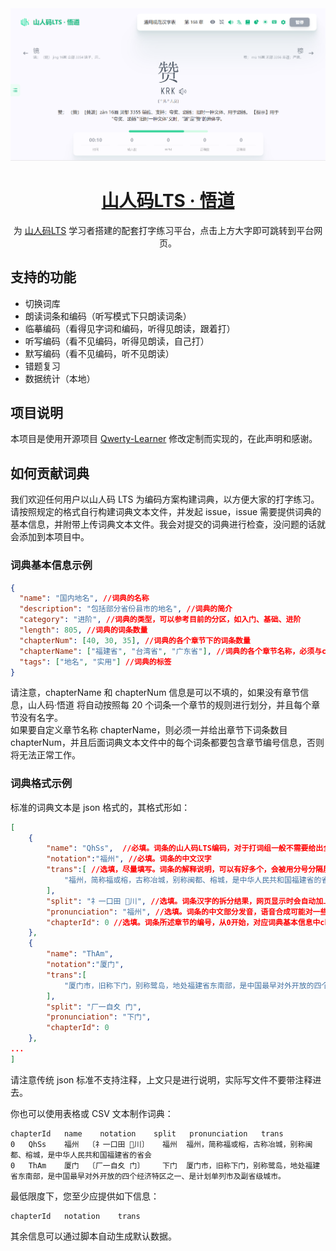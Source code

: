 <div align=center>
<a href="https://siuze.github.io/ShanRenMaLTS-Typing/" target="_blank">
<img  src="src/assets/banner.png"/>
</a>
</div>

<h1 align="center">
  <a href="https://siuze.github.io/ShanRenMaLTS-Typing/" target="_blank">山人码LTS · 悟道</a>
</h1>

<p align="center">
  为 <a href="https://siuze.github.io/ShanRenMaLTS-Typing/" target="_blank">山人码LTS</a> 学习者搭建的配套打字练习平台，点击上方大字即可跳转到平台网页。
</p>

## 支持的功能

- 切换词库
- 朗读词条和编码（听写模式下只朗读词条）
- 临摹编码（看得见字词和编码，听得见朗读，跟着打）
- 听写编码（看不见编码，听得见朗读，自己打）
- 默写编码（看不见编码，听不见朗读）
- 错题复习
- 数据统计（本地）

## 项目说明

本项目是使用开源项目 [Qwerty-Learner](https://github.com/RealKai42/qwerty-learner) 修改定制而实现的，在此声明和感谢。

## 如何贡献词典

我们欢迎任何用户以山人码 LTS 为编码方案构建词典，以方便大家的打字练习。请按照规定的格式自行构建词典文本文件，并发起 issue，issue 需要提供词典的基本信息，并附带上传词典文本文件。我会对提交的词典进行检查，没问题的话就会添加到本项目中。

### 词典基本信息示例

```json
{
  "name": "国内地名", //词典的名称
  "description": "包括部分省份县市的地名", //词典的简介
  "category": "进阶", //词典的类型，可以参考目前的分区，如入门、基础、进阶
  "length": 805, //词典的词条数量
  "chapterNum": [40, 30, 35], //词典的各个章节下的词条数量
  "chapterName": ["福建省", "台湾省", "广东省"], //词典的各个章节名称，必须与chapterNum共同存在
  "tags": ["地名", "实用"] //词典的标签
}
```

请注意，chapterName 和 chapterNum 信息是可以不填的，如果没有章节信息，山人码·悟道 将自动按照每 20 个词条一个章节的规则进行划分，并且每个章节没有名字。  
如果要自定义章节名称 chapterName，则必须一并给出章节下词条数目 chapterNum，并且后面词典文本文件中的每个词条都要包含章节编号信息，否则将无法正常工作。

### 词典格式示例

标准的词典文本是 json 格式的，其格式形如：

```json
[
	{
		"name": "QhSs",  //必填。词条的山人码LTS编码，对于打词组一般不需要给出全长的编码，给出平常打字所需要的编码长度即可，即2+2规则。按实际打字方法来，单个词组编码不要有空格。大小写区分只是作为展示，不影响打字。
		"notation":"福州", //必填。词条的中文汉字
		"trans":[ //选填，尽量填写。词条的解释说明，可以有好多个，会被用分号分隔展示
			"福州，简称福或榕，古称冶城，别称闽都、榕城，是中华人民共和国福建省的省会",
		],
		"split": "礻一口田 川", //选填。词条汉字的拆分结果，网页显示时会自动加上〔〕方框
		"pronunciation": "福州", //选填。词条的中文部分发音，语音合成可能对一些生僻字不会发音或者多音字发音错误，所以可以在这里把词条替换成同音字（不要直接写拼音，要用汉字），比如【台州】的发音填写为【胎州】。如果不填写则默认直接用中文发音直接使用上面的notation参数
		"chapterId": 0 //选填。词条所述章节的编号，从0开始，对应词典基本信息中chapterNum参数以及chapterName参数的顺序。如果需要自行划分章节则该参数必填。
	},
	{
		"name": "ThAm",
		"notation":"厦门",
		"trans":[
			"厦门市，旧称下门，别称鹭岛，地处福建省东南部，是中国最早对外开放的四个经济特区之一、是计划单列市及副省级城市。",
		],
		"split": "厂一自夊 门",
		"pronunciation": "下门",
		"chapterId": 0
	},
...
]
```

请注意传统 json 标准不支持注释，上文只是进行说明，实际写文件不要带注释进去。

你也可以使用表格或 CSV 文本制作词典：

```csv
chapterId	name	notation	split	pronunciation	trans
0	QhSs	福州	〔礻一口田 川〕	福州	福州，简称福或榕，古称冶城，别称闽都、榕城，是中华人民共和国福建省的省会
0	ThAm	厦门	〔厂一自夊 门〕	下门	厦门市，旧称下门，别称鹭岛，地处福建省东南部，是中国最早对外开放的四个经济特区之一、是计划单列市及副省级城市。

```

最低限度下，您至少应提供如下信息：

```csv
chapterId	notation	trans
```

其余信息可以通过脚本自动生成默认数据。
